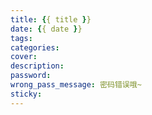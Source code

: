 ```yaml
---
title: {{ title }}
date: {{ date }}
tags:
categories:
cover: 
description:
password: 
wrong_pass_message: 密码错误哦~
sticky: 
---
```

